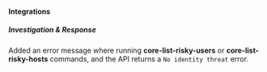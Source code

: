 
#### Integrations

##### Investigation & Response

Added an error message where running **core-list-risky-users** or **core-list-risky-hosts** commands, and the API returns a `No identity threat` error.